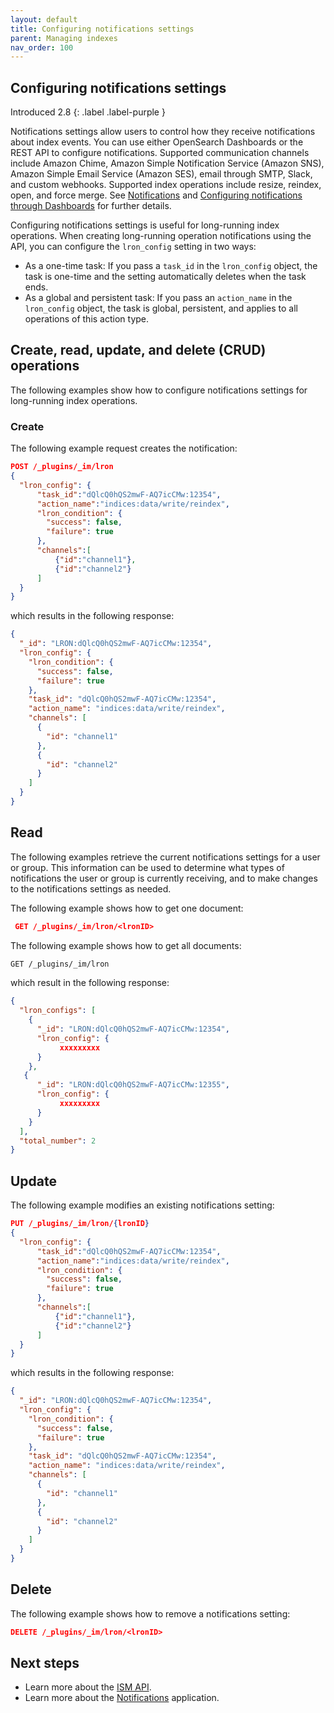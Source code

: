 ```yaml
---
layout: default
title: Configuring notifications settings
parent: Managing indexes
nav_order: 100
---
```


## Configuring notifications settings

Introduced 2.8
{: .label .label-purple }

Notifications settings allow users to control how they receive notifications about index events. You can use either OpenSearch Dashboards or the REST API to configure notifications. Supported communication channels include Amazon Chime, Amazon Simple Notification Service (Amazon SNS), Amazon Simple Email Service (Amazon SES), email through SMTP, Slack, and custom webhooks. Supported index operations include resize, reindex, open, and force merge. See [Notifications]({{site.url}}{{site.baseurl}}/observing-your-data/notifications/index/) and [Configuring notifications through Dashboards]({{site.url}}{{site.baseurl}}/dashboards/im-dashboards/notifications) for further details. 

Configuring notifications settings is useful for long-running index operations. When creating long-running operation notifications using the API, you can configure the `lron_config` setting in two ways:

- As a one-time task: If you pass a `task_id` in the `lron_config` object, the task is one-time and the setting automatically deletes when the task ends.
- As a global and persistent task: If you pass an `action_name` in the `lron_config` object, the task is global, persistent, and applies to all operations of this action type.

## Create, read, update, and delete (CRUD) operations

The following examples show how to configure notifications settings for long-running index operations.

### Create 

The following example request creates the notification:

```json
POST /_plugins/_im/lron
{
  "lron_config": {
      "task_id":"dQlcQ0hQS2mwF-AQ7icCMw:12354",
      "action_name":"indices:data/write/reindex",
      "lron_condition": {
        "success": false,
        "failure": true
      },
      "channels":[
          {"id":"channel1"},
          {"id":"channel2"}
      ]
  }
}
```

which results in the following response: 

```json
{
  "_id": "LRON:dQlcQ0hQS2mwF-AQ7icCMw:12354",
  "lron_config": {
    "lron_condition": {
      "success": false,
      "failure": true
    },
    "task_id": "dQlcQ0hQS2mwF-AQ7icCMw:12354",
    "action_name": "indices:data/write/reindex",
    "channels": [
      {
        "id": "channel1"
      },
      {
        "id": "channel2"
      }
    ]
  }
}
```

## Read

The following examples retrieve the current notifications settings for a user or group. This information can be used to determine what types of notifications the user or group is currently receiving, and to make changes to the notifications settings as needed. 


The following example shows how to get one document:

```json
 GET /_plugins/_im/lron/<lronID>
```

The following example shows how to get all documents:

```bash
GET /_plugins/_im/lron
```

which result in the following response: 

```json
{
  "lron_configs": [
    {
      "_id": "LRON:dQlcQ0hQS2mwF-AQ7icCMw:12354",
      "lron_config": {
           xxxxxxxxx
      }
    },
   {
      "_id": "LRON:dQlcQ0hQS2mwF-AQ7icCMw:12355",
      "lron_config": {
           xxxxxxxxx
      }
    }
  ],
  "total_number": 2
}
```

## Update

The following example modifies an existing notifications setting:

```json
PUT /_plugins/_im/lron/{lronID}
{
  "lron_config": {
      "task_id":"dQlcQ0hQS2mwF-AQ7icCMw:12354",
      "action_name":"indices:data/write/reindex",
      "lron_condition": {
        "success": false,
        "failure": true
      },
      "channels":[
          {"id":"channel1"},
          {"id":"channel2"}
      ]
  }
}
```

which results in the following response:

```json
{
  "_id": "LRON:dQlcQ0hQS2mwF-AQ7icCMw:12354",
  "lron_config": {
    "lron_condition": {
      "success": false,
      "failure": true
    },
    "task_id": "dQlcQ0hQS2mwF-AQ7icCMw:12354",
    "action_name": "indices:data/write/reindex",
    "channels": [
      {
        "id": "channel1"
      },
      {
        "id": "channel2"
      }
    ]
  }
}
```

## Delete 

The following example shows how to remove a notifications setting:

```json
DELETE /_plugins/_im/lron/<lronID>
```

## Next steps

- Learn more about the [ISM API]({{site.url}}{{site.baseurl}}/im-plugin/ism/api/).
- Learn more about the [Notifications]({{site.url}}{{site.baseurl}}/observing-your-data/notifications/index/) application. 
